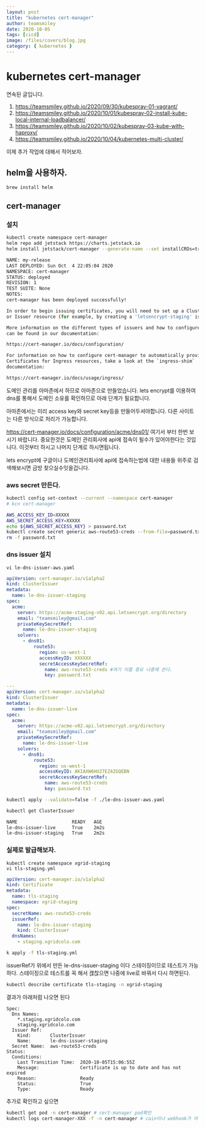 ```yaml
---
layout: post
title: "kubernetes cert-manager"
author: teamsmiley
date: 2020-10-05
tags: [cicd]
image: /files/covers/blog.jpg
category: { kubernetes }
---
```


# kubernetes cert-manager

연속된 글입니다.

1. <https://teamsmiley.github.io/2020/09/30/kubespray-01-vagrant/>
1. <https://teamsmiley.github.io/2020/10/01/kubespray-02-install-kube-local-internal-loadbalancer/>
1. <https://teamsmiley.github.io/2020/10/02/kubespray-03-kube-with-haproxy/>
1. <https://teamsmiley.github.io/2020/10/04/kubernetes-multi-cluster/>

이제 추가 작업에 대해서 적어보자.

## helm을 사용하자.

```
brew install helm
```

## cert-manager

### 설치

```bash
kubectl create namespace cert-manager
helm repo add jetstack https://charts.jetstack.io
helm install jetstack/cert-manager --generate-name --set installCRDs=true
```

```bash
NAME: my-release
LAST DEPLOYED: Sun Oct  4 22:05:04 2020
NAMESPACE: cert-manager
STATUS: deployed
REVISION: 1
TEST SUITE: None
NOTES:
cert-manager has been deployed successfully!

In order to begin issuing certificates, you will need to set up a ClusterIssuer
or Issuer resource (for example, by creating a 'letsencrypt-staging' issuer).

More information on the different types of issuers and how to configure them
can be found in our documentation:

https://cert-manager.io/docs/configuration/

For information on how to configure cert-manager to automatically provision
Certificates for Ingress resources, take a look at the `ingress-shim`
documentation:

https://cert-manager.io/docs/usage/ingress/
```

도메인 관리를 아마존에서 하므로 아마존으로 만들었습니다. lets encrypt를 이용하여 dns를 통해서 도메인 소유를 확인하므로 아래 단계가 필요합니다.

아마존에서는 미리 access key와 secret key등을 만들어두셔야합니다. 다른 사이트는 다른 방식으로 처리가 가능합니다.

https://cert-manager.io/docs/configuration/acme/dns01/ 여기서 부터 한번 보시기 바랍니다. 중요한것은 도메인 관리회사에 api에 접속이 될수가 있어야한다는 것입니다. 이것부터 하시고 나머지 단계로 하시면됩니다.

lets encrypt에 구글이나 도메인관리회사에 api에 접속하는법에 대한 내용들 위주로 검색해보시면 금방 찾으실수잇을겁니다.

### aws secret 만든다.

```bash
kubectl config set-context --current --namespace cert-manager
# kcn cert-manager
```

```bash
AWS_ACCESS_KEY_ID=XXXXX
AWS_SECRET_ACCESS_KEY=XXXXX
echo ${AWS_SECRET_ACCESS_KEY} > password.txt
kubectl create secret generic aws-route53-creds --from-file=password.txt -n cert-manager
rm -f password.txt
```

### dns issuer 설치

```
vi le-dns-issuer-aws.yaml
```

```yml
apiVersion: cert-manager.io/v1alpha2
kind: ClusterIssuer
metadata:
  name: le-dns-issuer-staging
spec:
  acme:
    server: https://acme-staging-v02.api.letsencrypt.org/directory
    email: "teamsmiley@gmail.com"
    privateKeySecretRef:
      name: le-dns-issuer-staging
    solvers:
      - dns01:
          route53:
            region: us-west-1
            accessKeyID: XXXXXX
            secretAccessKeySecretRef:
              name: aws-route53-creds #여기 이름 중요 나중에 쓴다.
              key: password.txt

---
apiVersion: cert-manager.io/v1alpha2
kind: ClusterIssuer
metadata:
  name: le-dns-issuer-live
spec:
  acme:
    server: https://acme-v02.api.letsencrypt.org/directory
    email: "teamsmiley@gmail.com"
    privateKeySecretRef:
      name: le-dns-issuer-live
    solvers:
      - dns01:
          route53:
            region: us-west-1
            accessKeyID: AKIAXW6HU27EZ4ZGQEBN
            secretAccessKeySecretRef:
              name: aws-route53-creds
              key: password.txt
```

```bash
kubectl apply --validate=false -f ./le-dns-issuer-aws.yaml

kubectl get ClusterIssuer

NAME                    READY   AGE
le-dns-issuer-live      True    2m2s
le-dns-issuer-staging   True    2m2s
```

### 실제로 발급해보자.

```
kubectl create namespace xgrid-staging
vi tls-staging.yml
```

```yml
apiVersion: cert-manager.io/v1alpha2
kind: Certificate
metadata:
  name: tls-staging
  namespace: xgrid-staging
spec:
  secretName: aws-route53-creds
  issuerRef:
    name: le-dns-issuer-staging
    kind: ClusterIssuer
  dnsNames:
    - staging.xgridcolo.com
```

```bash
k apply -f tls-staging.yml
```

issuerRef가 위에서 만든 le-dns-issuer-staging 이다 스테이징이므로 테스트가 가능하다. 스테이징으로 테스트를 꼭 해서 괞찮으면 나중에 live로 바꿔서 다시 하면된다.

```bash
kubectl describe certificate tls-staging -n xgrid-staging
```

결과가 아래처럼 나오면 된다

```
Spec:
  Dns Names:
    *.staging.xgridcolo.com
    staging.xgridcolo.com
  Issuer Ref:
    Kind:       ClusterIssuer
    Name:       le-dns-issuer-staging
  Secret Name:  aws-route53-creds
Status:
  Conditions:
    Last Transition Time:  2020-10-05T15:06:55Z
    Message:               Certificate is up to date and has not expired
    Reason:                Ready
    Status:                True
    Type:                  Ready
```

추가로 확인하고 싶으면

```bash
kubectl get pod -n cert-manager # cert-manager pod확인
kubectl logs cert-manager-XXX -f -n cert-manager # cain이나 webhook가 아닌 main pod를 체크해야한다.
```

<!--
## ingress-nginx

## prometheus flentd grafana

## -->
